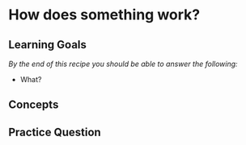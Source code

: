 # How does something work?

## Learning Goals

*By the end of this recipe you should be able to answer the following:*

* What?

## Concepts

## Practice Question
